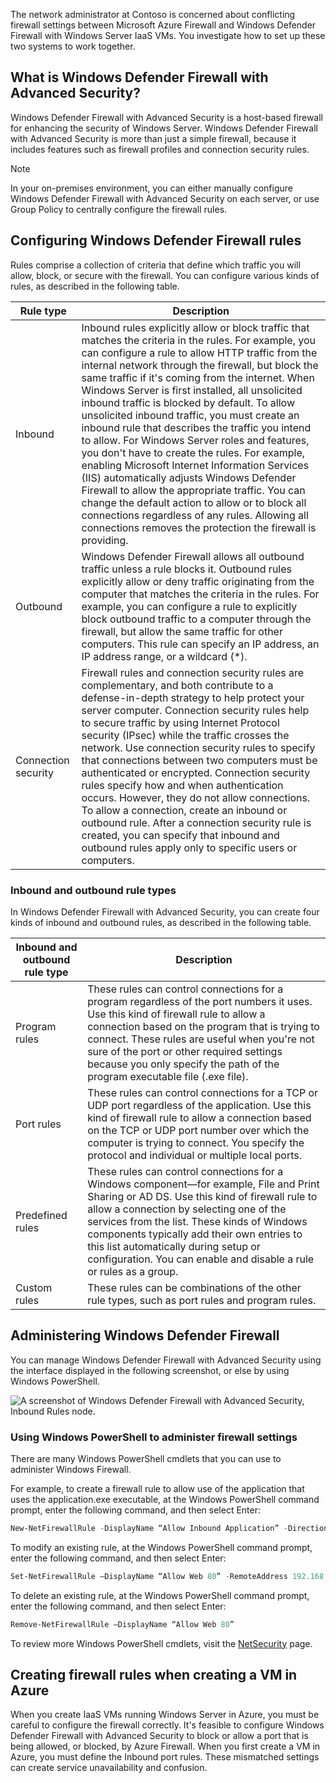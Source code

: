 The network administrator at Contoso is concerned about conflicting firewall settings between Microsoft Azure Firewall and Windows Defender Firewall with Windows Server IaaS VMs. You investigate how to set up these two systems to work together.  

## What is Windows Defender Firewall with Advanced Security?

Windows Defender Firewall with Advanced Security is a host-based firewall for enhancing the security of Windows Server. Windows Defender Firewall with Advanced Security is more than just a simple firewall, because it includes features such as firewall profiles and connection security rules.

> [!NOTE] 
> In your on-premises environment, you can either manually configure Windows Defender Firewall with Advanced Security on each server, or use Group Policy to centrally configure the firewall rules.

## Configuring Windows Defender Firewall rules

Rules comprise a collection of criteria that define which traffic you will allow, block, or secure with the firewall. You can configure various kinds of rules, as described in the following table.

|Rule type|Description|
|----|----|
|Inbound|Inbound rules explicitly allow or block traffic that matches the criteria in the rules. For example, you can configure a rule to allow HTTP traffic from the internal network through the firewall, but block the same traffic if it's coming from the internet. When Windows Server is first installed, all unsolicited inbound traffic is blocked by default. To allow unsolicited inbound traffic, you must create an inbound rule that describes the traffic you intend to allow. For Windows Server roles and features, you don't have to create the rules. For example, enabling Microsoft Internet Information Services (IIS) automatically adjusts Windows Defender Firewall to allow the appropriate traffic. You can change the default action to allow or to block all connections regardless of any rules. Allowing all connections removes the protection the firewall is providing.|
|Outbound|Windows Defender Firewall allows all outbound traffic unless a rule blocks it. Outbound rules explicitly allow or deny traffic originating from the computer that matches the criteria in the rules. For example, you can configure a rule to explicitly block outbound traffic to a computer through the firewall, but allow the same traffic for other computers. This rule can specify an IP address, an IP address range, or a wildcard (*).|
|Connection security|Firewall rules and connection security rules are complementary, and both contribute to a defense-in-depth strategy to help protect your server computer. Connection security rules help to secure traffic by using Internet Protocol security (IPsec) while the traffic crosses the network. Use connection security rules to specify that connections between two computers must be authenticated or encrypted. Connection security rules specify how and when authentication occurs. However, they do not allow connections. To allow a connection, create an inbound or outbound rule. After a connection security rule is created, you can specify that inbound and outbound rules apply only to specific users or computers.|

### Inbound and outbound rule types

In Windows Defender Firewall with Advanced Security, you can create four kinds of inbound and outbound rules, as described in the following table.

|Inbound and outbound rule type|Description|
|----|----|
|Program rules|These rules can control connections for a program regardless of the port numbers it uses. Use this kind of firewall rule to allow a connection based on the program that is trying to connect. These rules are useful when you're not sure of the port or other required settings because you only specify the path of the program executable file (.exe file).|
|Port rules|These rules can control connections for a TCP or UDP port regardless of the application. Use this kind of firewall rule to allow a connection based on the TCP or UDP port number over which the computer is trying to connect. You specify the protocol and individual or multiple local ports.|
|Predefined rules|These rules can control connections for a Windows component—for example, File and Print Sharing or AD DS. Use this kind of firewall rule to allow a connection by selecting one of the services from the list. These kinds of Windows components typically add their own entries to this list automatically during setup or configuration. You can enable and disable a rule or rules as a group.|
|Custom rules|These rules can be combinations of the other rule types, such as port rules and program rules.|

## Administering Windows Defender Firewall

You can manage Windows Defender Firewall with Advanced Security using the interface displayed in the following screenshot, or else by using Windows PowerShell.

![A screenshot of Windows Defender Firewall with Advanced Security, Inbound Rules node.](../media/m19-windows-firewall.png)

### Using Windows PowerShell to administer firewall settings

There are many Windows PowerShell cmdlets that you can use to administer Windows Firewall.

For example, to create a firewall rule to allow use of the application that uses the application.exe executable, at the Windows PowerShell command prompt, enter the following command, and then select Enter:

```powershell
New-NetFirewallRule -DisplayName “Allow Inbound Application” -Direction Inbound -Program %SystemRoot%\System32\application.exe -RemoteAddress LocalSubnet -Action Allow
```

To modify an existing rule, at the Windows PowerShell command prompt, enter the following command, and then select Enter:

```powershell
Set-NetFirewallRule –DisplayName “Allow Web 80” -RemoteAddress 192.168.0.2
```

To delete an existing rule, at the Windows PowerShell command prompt, enter the following command, and then select Enter:

```powershell
Remove-NetFirewallRule –DisplayName “Allow Web 80”
```

To review more Windows PowerShell cmdlets, visit the [NetSecurity](https://aka.ms/netsecurity?azure-portal=true) page.

## Creating firewall rules when creating a VM in Azure

When you create IaaS VMs running Windows Server in Azure, you must be careful to configure the firewall correctly. It's feasible to configure Windows Defender Firewall with Advanced Security to block or  allow a port that is being allowed, or blocked, by Azure Firewall. When you first create a VM in Azure, you must define the Inbound port rules. These mismatched settings can create service unavailability and confusion.
